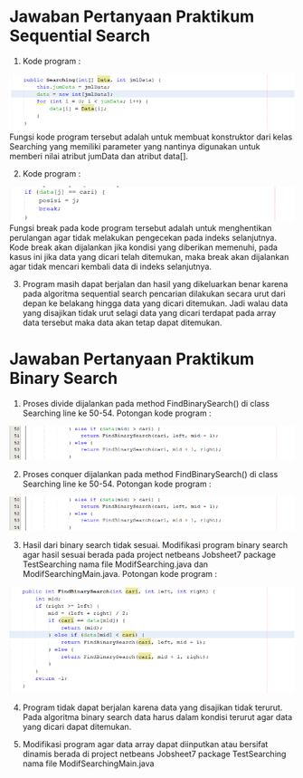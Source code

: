 # Jawaban Pertanyaan Praktikum Sequential Search

1. Kode program :
<img src = 'KonstruktorSearching.png'>
Fungsi kode program tersebut adalah untuk membuat konstruktor dari kelas Searching yang memiliki parameter yang nantinya digunakan untuk memberi nilai atribut jumData dan atribut data[].

2. Kode program :
<img src = 'KondisiKetemu.png'>
Fungsi break pada kode program tersebut adalah untuk menghentikan perulangan agar tidak melakukan pengecekan pada indeks selanjutnya. Kode break akan dijalankan jika kondisi yang diberikan memenuhi, pada kasus ini jika data yang dicari telah ditemukan, maka break akan dijalankan agar tidak mencari kembali data di indeks selanjutnya.

3. Program masih dapat berjalan dan hasil yang dikeluarkan benar karena pada algoritma sequential search pencarian dilakukan secara urut dari depan ke belakang hingga data yang dicari ditemukan. Jadi walau data yang disajikan tidak urut selagi data yang dicari terdapat pada array data tersebut maka data akan tetap dapat ditemukan.


# Jawaban Pertanyaan Praktikum Binary Search

1. Proses divide dijalankan pada method FindBinarySearch() di class Searching line ke 50-54. Potongan kode program :
<img src = 'ProsesDivideConquer.png'>

2. Proses conquer dijalankan pada method FindBinarySearch() di class Searching line ke 50-54. Potongan kode program :
<img src = 'ProsesDivideConquer.png'>

3. Hasil dari binary search tidak sesuai. Modifikasi program binary search agar hasil sesuai berada pada project netbeans Jobsheet7 package TestSearching nama file ModifSearching.java dan ModifSearchingMain.java. Potongan kode program :
<img src = 'ModifBinary.png'>

4. Program tidak dapat berjalan karena data yang disajikan tidak terurut. Pada algoritma binary search data harus dalam kondisi terurut agar data yang dicari dapat ditemukan.

5. Modifikasi program agar data array dapat diinputkan atau bersifat dinamis berada di project netbeans Jobsheet7 package TestSearching nama file ModifSearchingMain.java